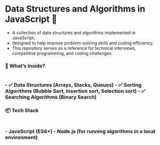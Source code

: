 
# Data Structures and Algorithms in JavaScript 🚀
- A collection of data structures and algorithms implemented in JavaScript,
- designed to help improve problem-solving skills and coding efficiency.
- This repository serves as a reference for technical interviews, competitive programming, and coding challenges.

<h3>📌 What’s Inside? <h3/>
  <br>
- ✅ Data Structures (Arrays,  Stacks, Queues)
- ✅ Sorting Algorithms (Bubble Sort, Insertion sort, Selection sort)
- ✅ Searching Algorithms (Binary Search)

<h3>📦 Tech Stack<h3/>
  <br>
- JavaScript (ES6+)
- Node.js (for running algorithms in a local environment)
